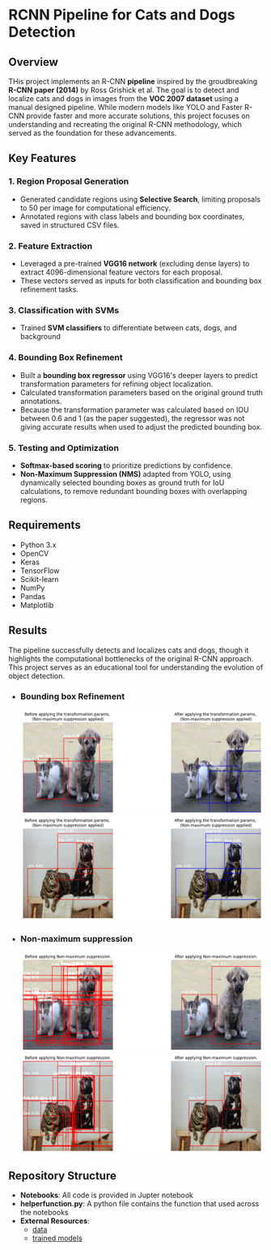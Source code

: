 # RCNN Pipeline for Cats and Dogs Detection

## Overview
THis project implements an R-CNN **pipeline** inspired by the groudbreaking **R-CNN paper (2014)** by Ross Grishick et al. The goal is to detect and localize cats and dogs in images from the **VOC 2007 dataset** using a manual designed pipeline.
While modern models like YOLO and Faster R-CNN provide faster and more accurate solutions, this project focuses on understanding and recreating the original R-CNN methodology, which served as the foundation for these advancements.

## Key Features
### 1. Region Proposal Generation
   - Generated candidate regions using **Selective Search**, limiting proposals to 50 per image for computational efficiency.
   - Annotated regions with class labels and bounding box coordinates, saved in structured CSV files.
### 2. Feature Extraction
   - Leveraged a pre-trained **VGG16 network** (excluding dense layers) to extract 4096-dimensional feature vectors for each proposal.
   - These vectors served as inputs for both classification and bounding box refinement tasks.
### 3. Classification with SVMs
   - Trained **SVM classifiers** to differentiate between cats, dogs, and background
### 4. Bounding Box Refinement
   - Built a **bounding box regressor** using VGG16's deeper layers to predict transformation parameters for refining object localization.
   - Calculated transformation parameters based on the original ground truth annotations.
   - Because the transformation parameter was calculated based on IOU between 0.6 and 1 (as the paper suggested), the regressor was not giving accurate results when used to adjust the predicted bounding box.
### 5. Testing and Optimization
   - **Softmax-based scoring** to prioritize predictions by confidence.
   - **Non-Maximum Suppression (NMS)** adapted from YOLO, using dynamically selected bounding boxes as ground truth for IoU calculations, to remove redundant bounding boxes with overlapping regions.

## Requirements
- Python 3.x
- OpenCV
- Keras
- TensorFlow
- Scikit-learn
- NumPy
- Pandas
- Matplotlib

## Results
The pipeline successfully detects and localizes cats and dogs, though it highlights the computational bottlenecks of the original R-CNN approach. This project serves as an educational tool for understanding the evolution of object detection.

   - ### Bounding box Refinement
        ![Example Image](https://github.com/MohamedAhmed35/computer-vision/blob/main/object-detection/R-CNN/cat_dog_detection/images/results/adjust_bounding_box_1.png)
        ![Example Image](https://github.com/MohamedAhmed35/computer-vision/blob/main/object-detection/R-CNN/cat_dog_detection/images/results/adjust_bounding_box_2.png)

     
   - ### Non-maximum suppression
     ![Example Image](https://github.com/MohamedAhmed35/computer-vision/blob/main/object-detection/R-CNN/cat_dog_detection/images/results/non_maximum_suppression_1.png)
     ![Example Image](https://github.com/MohamedAhmed35/computer-vision/blob/main/object-detection/R-CNN/cat_dog_detection/images/results/non_maximum_suppression_2.png)

## Repository Structure
- **Notebooks**: All code is provided in Jupter notebook
- **helperfunction.py**: A python file contains the function that used across the notebooks
- **External Resources**:
     - [data](https://drive.google.com/drive/folders/15jX5IyXv8K4tAyII1IQaKfFVtYE63Wbi?usp=drive_link)
     - [trained models](https://drive.google.com/drive/folders/13xcM_Hp2dmNIq9hgr6GMmlFRXNEIk3iS?usp=drive_link)

